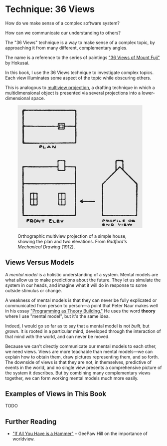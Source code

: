# Technique: 36 Views

<div class="summary-block">

How do we make sense of a complex software system?

How can we communicate our understanding to others?

</div>

The "36 Views" technique is a way to make sense of a complex topic, by approaching it from many different, complementary angles.

The name is a reference to the series of paintings ["36 Views of Mount Fuji"](https://en.wikipedia.org/wiki/Thirty-six_Views_of_Mount_Fuji) by Hokusai.

In this book, I use the 36 Views technique to investigate complex topics. Each view illuminates some aspect of the topic while obscuring others.

This is analogous to [multiview projection](https://en.wikipedia.org/wiki/Multiview_projection), a drafting technique in which a multidimensional object is presented via several projections into a lower-dimensional space.

<figure style="max-width: 400px" >

![](3D_projection_views.png)

<figcaption>Orthographic multiview projection of a simple house, showing the plan and two elevations. From <i>Radford's Mechanical Drawing</i> (1912).</figcaption>
</figure>

## Views Versus Models

A _mental model_ is a holistic understanding of a system. Mental models are what allow us to make predictions about the future. They let us simulate the system in our heads, and imagine what it will do in response to some outside stimulus or change.

A weakness of mental models is that they can never be fully explicated or communicated from person to person—a point that Peter Naur makes well in his essay ["Programming as Theory Building."](https://gwern.net/doc/cs/algorithm/1985-naur.pdf) He uses the word **theory** where I use "mental model", but it's the same idea.

Indeed, I would go so far as to say that a mental model is not _built_, but _grown_. It is rooted in a particular mind, developed through the interaction of that mind with the world, and can never be moved.

Because we can't directly communicate our mental models to each other, we need views. Views are more teachable than mental models—we can explain how to obtain them, draw pictures representing them, and so forth. The downside of views is that they are not, in themselves, predictive of events in the world, and no single view presents a comprehensive picture of the system it describes. But by combining many complementary views together, we can form working mental models much more easily.

## Examples of Views in This Book

TODO

## Further Reading

- ["If All You Have is a Hammer"](https://www.geepawhill.org/2019/12/30/if-all-you-have-is-a-hammer/) – GeePaw Hill on the importance of worldview.